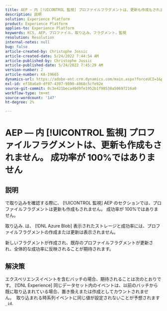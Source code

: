 ```yaml
---
title: AEP — 内 [!UICONTROL 監視] プロファイルフラグメントは、更新も作成もされません。 成功率が 100%ではありません
description: 説明
solution: Experience Platform
product: Experience Platform
applies-to: Experience Platform
keywords: KCS, AEP，プロファイル，取り込み，フラグメント，監視
resolution: Resolution
internal-notes: null
bug: false
article-created-by: Christophe Jossic
article-created-date: 5/24/2022 7:44:54 AM
article-published-by: Christophe Jossic
article-published-date: 5/24/2022 7:45:29 AM
version-number: 2
article-number: KA-19665
dynamics-url: https://adobe-ent.crm.dynamics.com/main.aspx?forceUCI=1&pagetype=entityrecord&etn=knowledgearticle&id=49b97160-35db-ec11-a7b6-0022480b01c6
exl-id: ef38a6a9-df97-4397-9890-4068c5cfe92e
source-git-commit: 0c3e421beca46d9fe1952b1f98538a50697216a0
workflow-type: tm+mt
source-wordcount: '147'
ht-degree: 2%

---
```


# AEP — 内 [!UICONTROL 監視] プロファイルフラグメントは、更新も作成もされません。 成功率が 100%ではありません

## 説明


で取り込みを確認する際に、 [!UICONTROL 監視] AEP のセクションでは、プロファイルフラグメントは更新も作成もされません。 成功率が 100%ではありません。

取り込み. は、 [!DNL Azure Blob] 表示されたストレージと成功率には、プロファイルフラグメントの作成または更新は表示されません。

新しいフラグメントが作成され、既存のプロファイルフラグメントが更新され、全体的な成功率に反映されることが期待されます。


## 解決策


エクスペリエンスイベントを含むバッチの場合、期待されることは次のとおりです。 [!DNL Experience] 同じデータセット内のイベントは、以前のバッチから既に取り込まれている場合、置き換えまたは作成としてカウントされません。  取り込まれる時系列イベントに同じ値が設定されないことが予想されます `_id`.
